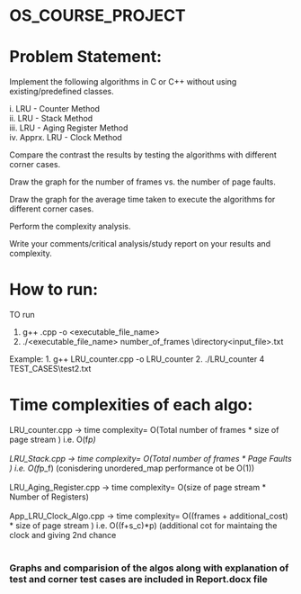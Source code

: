 # OS_COURSE_PROJECT

# Problem Statement: 

Implement the following algorithms in C or C++ without using existing/predefined classes. 

i. LRU - Counter Method <br/>
ii. LRU - Stack Method <br/>
iii. LRU - Aging Register Method <br/>
iv. Apprx. LRU - Clock Method <br/>

Compare the contrast the results by testing the algorithms with different corner cases. 

Draw the graph for the number of frames vs. the number of page faults. 

Draw the graph for the average time taken to execute the algorithms for different corner cases. 

Perform the complexity analysis.

Write your comments/critical analysis/study report on your results and complexity. 

# How to run:

TO run

1.	g++ <filename>.cpp -o <executable_file_name>
2.	./<executable_file_name> number_of_frames \directory\<input_file>.txt

Example: 
	1. 	g++ LRU_counter.cpp -o LRU_counter
	2. 	./LRU_counter 4 TEST_CASES\test2.txt

# Time complexities of each algo:

LRU_counter.cpp 	-> 	time complexity= O(Total number of frames * size of page stream ) i.e. O(f*p) <br/><br/>
LRU_Stack.cpp 		-> 	time complexity= O(Total number of frames * Page Faults ) i.e. O(f*p_f) (conisdering unordered_map performance ot be O(1)) <br/><br/>
LRU_Aging_Register.cpp  ->      time complexity= O(size of page stream * Number of Registers) <br/><br/>
App_LRU_Clock_Algo.cpp	->	time complexity= O((frames + additional_cost) * size of page stream ) i.e. O((f+s_c)*p) (additional cot for maintaing the clock and giving 2nd chance <br/><br/>


### Graphs and comparision of the algos along with explanation of test and corner test cases are included in Report.docx file
